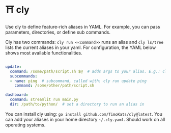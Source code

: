 # ⛩️ cly

Use cly to define feature-rich aliases in YAML. For example, you can pass parameters, directories, or define sub commands.  

Cly has two commands: `cly run <<command>>` runs an alias and `cly ls/tree` lists the current aliases in your yaml. For configuration, the YAML below shows most available functionalities.

```yaml

update:
  command: /some/path/script.sh $@  # adds args to your alias. E.g.: cly run update <<something>>
  subcommands:
  - name: ping  # subcommand, called with: cly run update ping
    command: /some/other/path/script.sh

dashboard:
  command: streamlit run main.py
  dir: /path/to/python/  # set a directory to run an alias in

```

You can install cly using: `go install github.com/TimoKats/cly@latest`. You can add your aliases in your home directory `~/.cly.yaml`. Should work on all operating systems.